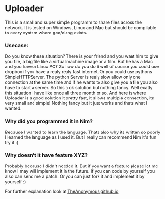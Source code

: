 # Uploader
This is a small and super simple programm to share files across the network. It is tested on Windows, Linux and Mac but should be compilable to every system where gcc/clang exists.

### Usecase:
Do you know these situation? There is your friend and you want him to give you file, a big file like a virtual machine image or a film. But he has a Mac and you have a Linux PC? So how do you do it well of course you could use dropbox if you have a realy realy fast internet. Or you could use pythons SimpleHTTPServer. The python Server is realy slow allow only one connection at the same time and if he wants to also give you a file you also have to start a server. So this a ok solution but nothing fancy. Well exatly this situation I have like once all three month or so. And here is where Uploader is a good solution it pretty fast, it allows multiple connection, its very small and simple! Nothing fancy but it just works and thats what I wanted.

### Why did you programmed it in Nim?
Because I wanted to learn the language. Thats also why its written so poorly I learned the language as I used it. But I really can recommend Nim it's fun try it :)

### Why doesn't it have feature XYZ?
Probably because I didn't needed it. But if you want a feature please let me know I may will implement it in the future. If you can code by yourself you also can send me a patch. Or you can just fork it and implement it by yourself :)



For further explanation look at [TheAnonymous.github.io](http://theanonymous.github.io/)
